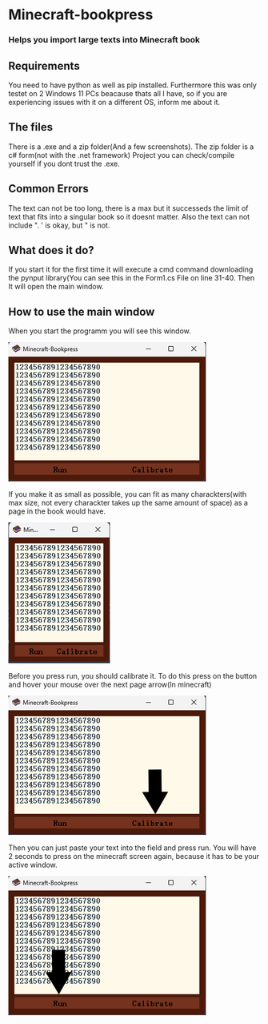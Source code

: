 # Minecraft-bookpress
### Helps you import large texts into Minecraft book


## Requirements
You need to have python as well as pip installed. Furthermore this was only testet on 2 Windows 11 PCs beacause thats all I have, so if you are experiencing issues with it on a different OS, inform me about it.

## The files
There is a .exe and a zip folder(And a few screenshots). The zip folder is a c# form(not with the .net framework) Project you can check/compile yourself if you dont trust the .exe.

## Common Errors
The text can not be too long, there is a max but it successeds the limit of text that fits into a singular book so it doesnt matter. Also the text can not include ". ' is okay, but " is not.

## What does it do? 
If you start it for the first time it will execute a cmd command downloading the pynput library(You can see this in the Form1.cs File on line 31-40.
Then It will open the main window.

## How to use the main window
When you start the programm you will see this window.

![plot](https://github.com/sudodepresion/Minecraft-bookpress/blob/main/on-start.png?raw=true)


If you make it as small as possible, you can fit as many charackters(with max size, not every charackter takes up the same amount of space)
as a page in the book would have.

![plot](https://github.com/sudodepresion/Minecraft-bookpress/blob/main/minimal-size.png?raw=true)


Before you press run, you should calibrate it. To do this press on the button and hover your mouse over the next page arrow(In minecraft)

![plot](https://github.com/sudodepresion/Minecraft-bookpress/blob/main/showcase1.png?raw=true)


Then you can just paste your text into the field and press run. You will have 2 seconds to press on the minecraft screen again,
because it has to be your active window.

![plot](https://github.com/sudodepresion/Minecraft-bookpress/blob/main/showcase2.png?raw=true)
